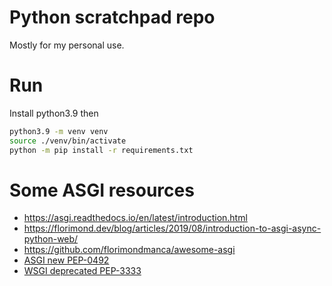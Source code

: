 # Python scratchpad repo

Mostly for my personal use.

# Run

Install python3.9 then

```sh
python3.9 -m venv venv
source ./venv/bin/activate
python -m pip install -r requirements.txt
```

# Some ASGI resources

* https://asgi.readthedocs.io/en/latest/introduction.html
* https://florimond.dev/blog/articles/2019/08/introduction-to-asgi-async-python-web/
* https://github.com/florimondmanca/awesome-asgi
* [ASGI new PEP-0492](https://www.python.org/dev/peps/pep-0492/)
* [WSGI deprecated PEP-3333](https://www.python.org/dev/peps/pep-3333/)
